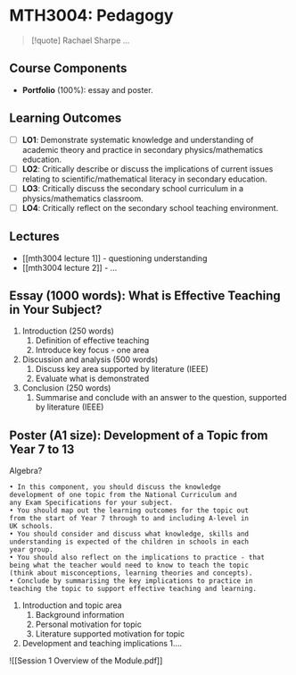 # MTH3004: Pedagogy

> [!quote] Rachael Sharpe
> …

## Course Components

- **Portfolio** (100%): essay and poster.

## Learning Outcomes

- [ ] **LO1**: Demonstrate systematic knowledge and understanding of academic theory and practice in secondary physics/mathematics education.
- [ ] **LO2**: Critically describe or discuss the implications of current issues relating to scientific/mathematical literacy in secondary education.
- [ ] **LO3**: Critically discuss the secondary school curriculum in a physics/mathematics classroom.
- [ ] **LO4**: Critically reflect on the secondary school teaching environment.

## Lectures

- [[mth3004 lecture 1]] - questioning understanding
- [[mth3004 lecture 2]] - …

## Essay (1000 words): What is Effective Teaching in Your Subject?

1. Introduction (250 words)
	1. Definition of effective teaching
	2. Introduce key focus - one area
2. Discussion and analysis (500 words)
	1. Discuss key area supported by literature (IEEE)
	2. Evaluate what is demonstrated
3. Conclusion (250 words)
	1. Summarise and conclude with an answer to the question, supported by literature (IEEE)

## Poster (A1 size): Development of a Topic from Year 7 to 13

Algebra?

```
• In this component, you should discuss the knowledge  
development of one topic from the National Curriculum and  
any Exam Specifications for your subject.  
• You should map out the learning outcomes for the topic out  
from the start of Year 7 through to and including A-level in  
UK schools.  
• You should consider and discuss what knowledge, skills and  
understanding is expected of the children in schools in each  
year group.  
• You should also reflect on the implications to practice - that  
being what the teacher would need to know to teach the topic  
(think about misconceptions, learning theories and concepts).  
• Conclude by summarising the key implications to practice in  
teaching the topic to support effective teaching and learning.
```

1. Introduction and topic area
	1. Background information
	2. Personal motivation for topic
	3. Literature supported motivation for topic
2. Development and teaching implications
	1….

![[Session 1 Overview of the Module.pdf]]
